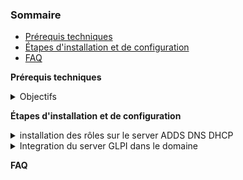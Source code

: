 ### Sommaire
- [Prérequis techniques]()
- [Étapes d'installation et de configuration]()
- [FAQ]()

**Prérequis techniques**

<details>
<summary>Objectifs</summary>
1. Objectifs

1. GPO de sécurité - Création d'au moins 5 GPO dont au moins 3 dans la liste ci-dessous :
	1. Politique de mot de passe (complexité, longueur, etc.)
	2. Verrouillage de compte (blocage de l'accès à la session après quelques erreur de mot de passe)
	3. Restriction d'installation de logiciel pour les utilisateurs non-administrateurs
	4. Gestion de Windows update (heure, délai avant installation, etc.)
	5. Blocage de l'accès à la base de registre
	6. Blocage complet ou partiel au panneau de configuration
	7. Restriction des périphériques amovible
	8. Gestion d'un compte du domaine qui est administrateur local des machines
	9. Gestion du pare-feu
	10. Écran de veille avec mot de passe en sortie
	11. Forçage du type d'utilisation sécurisée du bureau à distance
	12. Limitation des tentatives d'élévation de privilèges
	13. Définition de scripts de démarrage pour les machines et/ou les utilisateurs
	14. Politique de sécurité PowerShell
2. GPO standard - Création d'au moins 5 GPO dont 3 dans la liste ci-dessous :
	1. Fond d'écran
	2. Mappage de lecteurs
	3. Gestion de l'alimentation
	4. Déploiement (publication) de logiciels
	5. Redirection de dossiers (Documents, Bureau, etc.)
	6. Configuration des paramètres du navigateur (Firefox ou Chrome)
3. Serveur de gestion de parc - Installation de Glpi
	1. Sur un serveur Debian (CLI) VM ou CT
	2. Synchronisation AD
	3. Gestion de parc : Inclusion des objets AD (utilisateurs, groupes, ordinateurs)
	4. Gestion des incidents : Mise en place d'un système de ticketing
	5. Accès et gestion à partir d'un client
4. Automatisation par script shell - Installation de Glpi
	1. Sur un serveur Debian (CLI) déjà installé (VM ou VT)
	2. Utilisation d'un fichier de configuration (contient le nom de la base de donnée, le nom du compte, etc.)
5. Automatisation par script PowerShell - Installation d'un AD-DS
	1. Sur un Windows Server Core (CLI) déjà installé
	2. Installation du rôle AD-DS et ajout à un domaine existant
	3. Utilisation d'un fichier de configuration (contient le nom du serveur, l'adresse IP du DNS, le nom du domaine, etc.)

# 2. Documentation

Si un objectifs de GPO est choisi, la configuration de chacune des GPO doit être clairement expliquée.

</details>

**Étapes d'installation et de configuration**
<details>
 <summary>installation des rôles sur le server ADDS DNS DHCP</summary>
Installation du rôle ADDS
Installation du rôle ADDS sur Windows Server en GUI
Dans le Gestionnaire de serveur , cliquez sur Gérer > Ajouter des rôles et des fonctionnalités .

![Capture DHCP-1](https://github.com/user-attachments/assets/54d33fae-e999-4f6e-895f-d556b1f82412)

 Dans le Gestionnaire de serveur , cliquez sur Gérer > Ajouter des rôles et des fonctionnalités .
 
![Capture DHCP-2](https://github.com/user-attachments/assets/f546ae76-d672-4c73-993b-e417f7d47e27)
 
 Dans l'onglet Avant de commencer > Suivant
 
![Capture DHCP-3](https://github.com/user-attachments/assets/1d0b02f2-d793-4d1e-82ff-ab00db368122)

Dans l'onglet Type d'installation > Installation basée sur les rôles ou les fonctionnalités > Suivant
Dans l'onglet Sélection du serveur > Suivant .

![Capture DHCP-4](https://github.com/user-attachments/assets/11f20317-cd08-4b39-97be-03ae18d05d3f)

Dans l'onglet Rôles du serveur , cochez Services de domaine Active Directory , puis Suivant .

![Capture DHCP-5](https://github.com/user-attachments/assets/4232a435-a594-4d72-8a91-2f56b795114a)

Cliquez sur Ajouter des fonctionnalités .

![Capture DHCP-6](https://github.com/user-attachments/assets/b32801e0-f6e8-4563-a56f-fd5fc4dc7076)

Cliquez sur Suivant .

![Capture DHCP-7](https://github.com/user-attachments/assets/2408fc2e-47c0-4429-bdd8-5fd757211e1f)

 Dans l'onglet AD DS > Suivant

![Capture DHCP-8](https://github.com/user-attachments/assets/2736fc0c-477d-4777-b9f3-a86534a3d661)

Dans l'onglet Confirmation > Installer .

![Capture DHCP-9](https://github.com/user-attachments/assets/943e10ee-574b-4f59-b675-2ceab602e8db)

A la fin de l'installation, cliquez sur Fermer .

![Capture DHCP-10](https://github.com/user-attachments/assets/01969b33-6b7c-48df-9bc5-b4855e029204)

Ajout de Forêt

![Capture DHCP-11](https://github.com/user-attachments/assets/f69653f2-b3cd-41a0-93b5-e853caa8a662)

Configuration du domaine avec mot de passe

![Capture DHCP-12](https://github.com/user-attachments/assets/0f88116a-41e6-4133-a83d-fc5a1e45e38d)
</details>

<details>
	<summary>Integration du server GLPI dans le domaine</summary>


</details>


**FAQ** 





